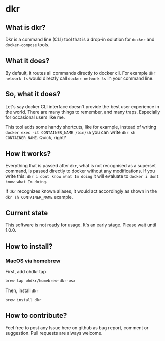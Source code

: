 # dkr

## What is dkr?
Dkr is a command line (CLI) tool that is a drop-in solution for `docker` and `docker-compose` tools.

## What it does?
By default, it routes all commands directly to docker cli. For example `dkr network ls` would directly call `docker network ls` in your command line.

## So, what it does?
Let's say docker CLI interface doesn't provide the best user experience in the world. There are many things to remember, and many traps. Especially for occasional users like me.

This tool adds some handy shortcuts, like for example, instead of writing `docker exec -it CONTAINER_NAME /bin/sh` you can write `dkr sh CONTAINER_NAME`. Quick, right?

## How it works?
Everything that is passed after `dkr`, what is not recognised as a superset command, is passed directly to docker without any modifications. If you write this: `dkr i dont know what Im doing` it will evaluate to `docker i dont know what Im doing`.

If `dkr` recognizes known aliases, it would act accordingly as shown in the `dkr sh CONTAINER_NAME` example.

## Current state
This software is not ready for usage. It's an early stage. Please wait until 1.0.0.

## How to install?
### MacOS via homebrew
First, add ohdkr tap 
```bash
brew tap ohdkr/homebrew-dkr-osx
```

Then, install `dkr`
```bash
brew install dkr
```


## How to contribute?
Feel free to post any Issue here on github as bug report, comment or suggestion. Pull requests are always welcome.